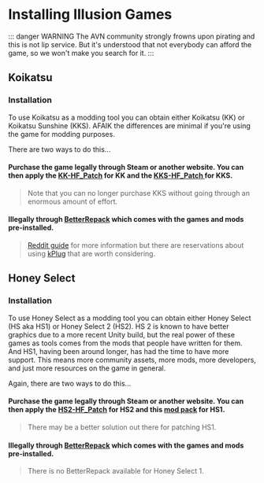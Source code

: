 # Installing Illusion Games

::: danger WARNING
The AVN community strongly frowns upon pirating and this is not lip service. But it's understood that not everybody can afford the game, so we won't make you search for it.
:::

## Koikatsu

### Installation

To use Koikatsu as a modding tool you can obtain either Koikatsu (KK) or Koikatsu Sunshine (KKS). AFAIK the differences are minimal if you're using the game for modding purposes.

There are two ways to do this...

#### Purchase the game legally through Steam or another website. You can then apply the [KK-HF_Patch](https://github.com/ManlyMarco/KK-HF_Patch/releases) for KK and the [KKS-HF_Patch ](https://github.com/ManlyMarco/KKS-HF_Patch)for KKS.

> Note that you can no longer purchase KKS without going through an enormous amount of effort.

#### Illegally through [BetterRepack](https://dl.betterrepack.com/public/) which comes with the games and mods pre-installed.

> [Reddit guide](https://www.reddit.com/r/KoikatsuParty/comments/nmzt57/a_guide_on_how_to_get_betterrepack_hf_patch_and/) for more information but there are reservations about using [kPlug](https://discord.com/channels/447114928785063977/447120583189331968/735439118728822784) that are worth considering.

## Honey Select

### Installation

To use Honey Select as a modding tool you can obtain either Honey Select (HS aka HS1) or Honey Select 2 (HS2). HS 2 is known to have better graphics due to a more recent Unity build, but the real power of these games as tools comes from the mods that people have written for them. And HS1, having been around longer, has had the time to have more support. This means more community assets, more mods, more developers, and just more resources on the game in general.

Again, there are two ways to do this...

#### Purchase the game legally through Steam or another website. You can then apply the [HS2-HF_Patch](https://github.com/ManlyMarco/HS2-HF_Patch) for HS2 and this [mod pack](https://dl.betterrepack.com/public/) for HS1.

> There may be a better solution out there for patching HS1.

#### Illegally through [BetterRepack](https://dl.betterrepack.com/public/) which comes with the games and mods pre-installed.

> There is no BetterRepack available for Honey Select 1.
